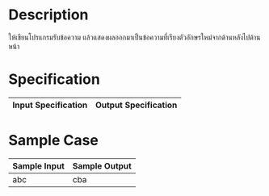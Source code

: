 # Description
ให้เขียนโปรแกรมรับข้อความ แล้วแสดงผลออกมาเป็นข้อความที่เรียงตัวอักษรใหม่จากด้านหลังไปด้านหน้า

# Specification
| Input Specification | Output Specification |
| - | - |



# Sample Case
| Sample Input | Sample Output |
| - | - |
| abc | cba |